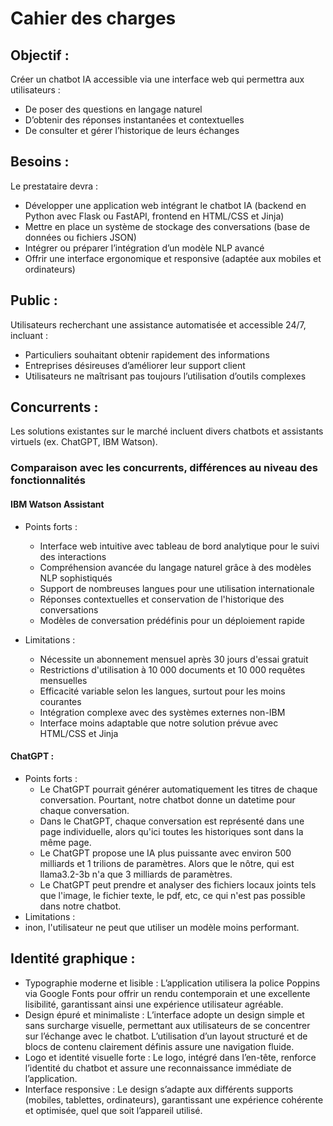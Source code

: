 # Cahier des charges

## Objectif :

Créer un chatbot IA accessible via une interface web qui permettra aux utilisateurs :

- De poser des questions en langage naturel
- D’obtenir des réponses instantanées et contextuelles
- De consulter et gérer l’historique de leurs échanges

## Besoins :

Le prestataire devra :

- Développer une application web intégrant le chatbot IA (backend en Python avec Flask ou FastAPI, frontend en HTML/CSS et Jinja)
- Mettre en place un système de stockage des conversations (base de données ou fichiers JSON)
- Intégrer ou préparer l’intégration d’un modèle NLP avancé
- Offrir une interface ergonomique et responsive (adaptée aux mobiles et ordinateurs)

## Public :

Utilisateurs recherchant une assistance automatisée et accessible 24/7, incluant :

- Particuliers souhaitant obtenir rapidement des informations
- Entreprises désireuses d’améliorer leur support client
- Utilisateurs ne maîtrisant pas toujours l’utilisation d’outils complexes

## Concurrents :

Les solutions existantes sur le marché incluent divers chatbots et assistants virtuels (ex. ChatGPT, IBM Watson).

### Comparaison avec les concurrents, différences au niveau des fonctionnalités

#### IBM Watson Assistant

- Points forts :

  - Interface web intuitive avec tableau de bord analytique pour le suivi des interactions
  - Compréhension avancée du langage naturel grâce à des modèles NLP sophistiqués
  - Support de nombreuses langues pour une utilisation internationale
  - Réponses contextuelles et conservation de l'historique des conversations
  - Modèles de conversation prédéfinis pour un déploiement rapide

- Limitations :
  - Nécessite un abonnement mensuel après 30 jours d'essai gratuit
  - Restrictions d'utilisation à 10 000 documents et 10 000 requêtes mensuelles
  - Efficacité variable selon les langues, surtout pour les moins courantes
  - Intégration complexe avec des systèmes externes non-IBM
  - Interface moins adaptable que notre solution prévue avec HTML/CSS et Jinja
#### ChatGPT :
- Points forts :
  - Le ChatGPT pourrait générer automatiquement les titres de chaque conversation. Pourtant, notre chatbot donne un datetime pour chaque conversation.
  - Dans le ChatGPT, chaque conversation est représenté dans une page individuelle, alors qu'ici toutes les historiques sont dans la même page.
  - Le ChatGPT propose une IA plus puissante avec environ 500 milliards et 1 trilions de paramètres. Alors que le nôtre, qui est llama3.2-3b n'a que 3 milliards de paramètres.
  - Le ChatGPT peut prendre et analyser des fichiers locaux joints tels que l'image, le fichier texte, le pdf, etc, ce qui n'est pas possible dans notre chatbot.
- Limitations : 
-   inon, l'utilisateur ne peut que utiliser un modèle moins performant.


## Identité graphique :

- Typographie moderne et lisible :
  L’application utilisera la police Poppins via Google Fonts pour offrir un rendu contemporain et une excellente lisibilité, garantissant ainsi une expérience utilisateur agréable.
- Design épuré et minimaliste :
  L’interface adopte un design simple et sans surcharge visuelle, permettant aux utilisateurs de se concentrer sur l’échange avec le chatbot. L’utilisation d’un layout structuré et de blocs de contenu clairement définis assure une navigation fluide.
- Logo et identité visuelle forte :
  Le logo, intégré dans l’en-tête, renforce l’identité du chatbot et assure une reconnaissance immédiate de l’application.
- Interface responsive :
  Le design s’adapte aux différents supports (mobiles, tablettes, ordinateurs), garantissant une expérience cohérente et optimisée, quel que soit l’appareil utilisé.
